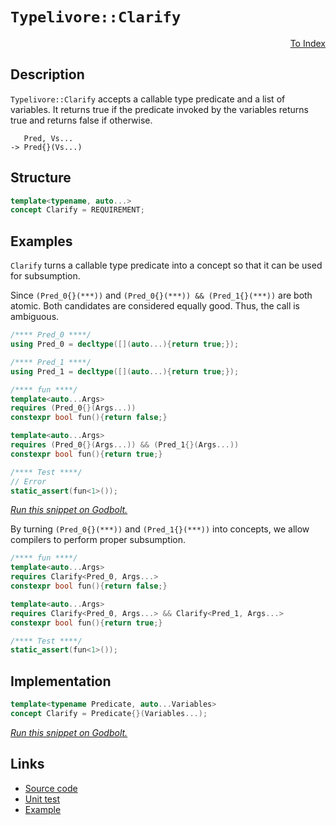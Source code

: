 <!-- Copyright 2024 Feng Mofan
SPDX-License-Identifier: Apache-2.0 -->

# `Typelivore::Clarify`

<p style='text-align: right;'><a href="../../concepts.md#typelivore-clarify">To Index</a></p>

## Description

`Typelivore::Clarify` accepts a callable type predicate and a list of variables.
It returns true if the predicate invoked by the variables returns true and returns false if otherwise.

<pre><code>   Pred, Vs...
-> Pred{}(Vs...)</code></pre>

## Structure

```C++
template<typename, auto...>
concept Clarify = REQUIREMENT;
```

## Examples

`Clarify` turns a callable type predicate into a concept so that it can be used for subsumption.

Since `(Pred_0{}(***))` and `(Pred_0{}(***)) && (Pred_1{}(***))` are both atomic.
Both candidates are considered equally good.
Thus, the call is ambiguous.

```C++
/**** Pred_0 ****/
using Pred_0 = decltype([](auto...){return true;});

/**** Pred_1 ****/
using Pred_1 = decltype([](auto...){return true;});

/**** fun ****/
template<auto...Args>
requires (Pred_0{}(Args...))
constexpr bool fun(){return false;}

template<auto...Args>
requires (Pred_0{}(Args...)) && (Pred_1{}(Args...))
constexpr bool fun(){return true;}

/**** Test ****/
// Error
static_assert(fun<1>());
```

[*Run this snippet on Godbolt.*](https://godbolt.org/#z:OYLghAFBqd5QCxAYwPYBMCmBRdBLAF1QCcAaPECAMzwBtMA7AQwFtMQByARg9KtQYEAysib0QXACx8BBAKoBnTAAUAHpwAMvAFYTStJg1DIApACYAQuYukl9ZATwDKjdAGFUtAK4sGIMwCspK4AMngMmAByPgBGmMQSABykAA6oCoRODB7evv5BaRmOAmER0SxxCVzJdpgOWUIETMQEOT5%2BgbaY9sUMjc0EpVGx8Um2TS1teZ0KE4PhwxWj1QCUtqhexMjsHAD0AFSH%2BwDUysSY6AD6GsdH%2B7smGgCCXhlGp%2BdXNyYAzAAixywyFoBAAnilMBATAErAE/hAmF4iAA6VErEwAdgs5wImwYxwIxC8mF%2BVgxf3RPysz0eTwORw%2BF0uXFuRwez1e4WAjKuLN%2BAKBIPBkOhsPhiJRaMx2MwuOI%2BMJxNJmIpyppz3ph2OVC8%2BLu7KeBEwLBSBiNvzcEtQqORT2IwAUv2wtPOAEcvHhzgpjhAzkyNNKVRA7Q6bSt0c80AxZphVCliMcYqhPNrdRB0VicXjtWIlMrybTaUaTWaST9LUjraiQ46fs7nm6PV6fX6voHycH7QowytjuYAGwDlufZnt%2BE1nu0qMxuMJpMpnUMdPSrPyglEstkv6FjV3Y4AFUws1ZhwNu12x2wxGIJFpsyYjmQlyYCiULWouotXCd6cpFg4ay0JwAS8H4HBaKQqCcG41jWMcCgbFsmB9mYPw8KQBCaABawANYgAE/bIok/ZSAEGL9pIACcPzkah%2BicJIvAsBIGgaKQYEQVBHC8AoIBsZh4EAaQcCwDAiAgBsBApEi5CUGgJp0PEkSsDsqjEQAtBRxzAMgyDHFIyJmLwFyECQeDoHo/CCCIYjsFIMiCIoKjqIJpC6FwpAAO7EEwKScDwgHAaBWGQZwADySLSQQxyoFQxxqf2mmSNpun6ZIhk%2Bh4Cn0Am5hoSsvACVoawQEg8kpIpZAUBA5WVSAwBSGYfB0EaxC8RAMQhTE4TNKC/m8N1zDEKCYUxNodQCeh8lsIIYUMLQfWuVgMReMAlq0LQvHcLwWAsIYwDiEtnoTXgABuR4hbGdRIjs6HhEaQGubQeAxD5w0eFgIWEngzHbaQ53EEmSh/Ma%2B3PUYWFrFQBgOgAangmCeWFEJgehVnCKI4j2ejTlqCF7n6PtKCwZY%2BgvbxkBrKgKS9Ft6mzOg/KmJY1hmJxAPEOZF2U10PRZC4DDuJ47R6KECzlJUeiFJkAhTH4HnS70QwS8svMnQI/STMLeQebU9Qa3MysjFU4wDHLej3i0RtLFUawIZs2wSIFHAgexIVcfFGlaTpekGWYPq4KZuWoVwBUYZDawIJgTBYAk6akHhkg/Mi1EYpIGiSGYkj9qxBGUfRHCMaQzE/GYyI/P2GKJD8iQBAEXA0ZRyQcbwXE8Xx4eCSVYmlRJkUydVtU5cpbCcAlSXHMC%2B36ZRyJcMiEEmUQnMWR56M2Vj0g40oeOuboTXeb5/XO67LehRwEVSUiMVxePWlT%2B8XCz/PNwQFlFU5Shpdh0VQm90P8RZI1VQNlUYD8GqUS4GxGgIJ4jtU6q5QavV%2BqkCQcNUa40HAoOmowAgc0FohWWqtdam0UG7TBjsCC%2BBzj1HOltReqhrpGhQfdboIVnqvV6h9ShhVOa/XQgDIGmAQZ7SMODUAXc%2BAwwUPDRGyNGAoPXpjOyW9ZC4xchBfehMIbMysKTDhFN47U1ppwemBBGb/F0azdm8QV7c3jnrXoAsha5HlsEQW1tJYK3SDLbI2s3GKyyJ41WjiGhzHNrrbo6s%2BiG3FsbC24T/EJIGME226wHZ2RPsFVyHs77JXATPOeC8A74GXl/UOhUI6kCjjHUY8c8JQLYo9IuJcAjIiogESiZgulmH7IkBuFE3Y5M4O3fikNhI9yQJJKKQCAHEBHjsZoLAtIsAUKdPSp0n7IlLLMYypSzKrwchjWyEhVGOR3honQIAfheR8n5baWShmcXCv3aKsV4orLWRsrZOzopvxAR/eIX8fg/3Gf/AFlVZkQpyiAdZKQUiXE2ZRS4vzLiqEGTA1q8Cuo9WGigtBI0xoTWwSAmaeD5qLSoZgFaa0xCkL%2BuQsRPDSDUJOnQy6jDkA3RYYINhT0XpvVBNwr6fCUGCPSMI0GYiuTjOhkwOGCMkYo0UbIDeKijnqPxtc7RxgSY2AMfAKmNMshbV2AzYmLNLBs1bhzLmhi7ZRP1n4CArgInuPQKkqWPjehusCSUOJNsLaOt6JrVoSTIl8wNikgNXjTZa1cckq2Mblh20Qo7UOBdT7u04B85Kqz1nHCRdsh8R4/mBzKXlCpndiqR2jrHSgzsWnXLLgM1CZh23VA0P2TpTzW4jNsB3X%2B4YE4gCTnPGuARM4/ACF21C5EC4/Gyc87i1bsIFyMr28%2BlSu5rABhkZwkggA%3D%3D%3D)

By turning `(Pred_0{}(***))` and `(Pred_1{}(***))` into concepts, we allow compilers to perform proper subsumption.

```C++
/**** fun ****/
template<auto...Args>
requires Clarify<Pred_0, Args...>
constexpr bool fun(){return false;}

template<auto...Args>
requires Clarify<Pred_0, Args...> && Clarify<Pred_1, Args...>
constexpr bool fun(){return true;}

/**** Test ****/
static_assert(fun<1>());
```

## Implementation

```C++
template<typename Predicate, auto...Variables>
concept Clarify = Predicate{}(Variables...);
```

[*Run this snippet on Godbolt.*](https://godbolt.org/#z:OYLghAFBqd5QCxAYwPYBMCmBRdBLAF1QCcAaPECAMzwBtMA7AQwFtMQByARg9KtQYEAysib0QXACx8BBAKoBnTAAUAHpwAMvAFYTStJg1DIApACYAQuYukl9ZATwDKjdAGFUtAK4sGIMwCspK4AMngMmAByPgBGmMT%2BABykAA6oCoRODB7evv5BaRmOAmER0SxxCWbJdpgOWUIETMQEOT5%2BgbaY9sUMjc0EpVGx8Um2TS1teZ0KE4PhwxWj1QCUtqhexMjsHAD0AFSHR8cnp0e7JhoAggdHANQAkiwp9GyCTL13xxfXt2f/Zx%2BV0uVwImGeBjBJgAzG4CABPFKMViYO7KYiYfCiMGkO5MLxEAB0xIAas08EwYvQFDDsCC0AxtikCHc3AZiHgqPC7jCACJojFYj6YEwAdisot5EDJHMp1OJhJWMKs1xBfwB5zVxzuABVMLMFF9Nb8NScgVr7ujMQB9DRGw5ArwZIwCm12vl3LDIWgIpEQEwBKwBKX4onEpXijEETYMO4EYheEXQiW8pXJkEWw6u9DWrj2/aO53AbO5nnQ/len2IzD%2BwMBkME1AKiMWKMxuMJpMptMq4Em%2B5ULyx74gsEQ4UwtyhpvEq7EYA06F064YgCOXjwGMNbPJXMnVpzGlxc4XCtp9IEs0wqhSxDuMVQnjug4YEBbbeIsaoYiUyrFvIza4xxeCdYWnBUT0XZc50wddN31Vl2U5eF90FW1j3nBQzyXHkzAANnMPDEN3FDYQPXMMNPYlz2uBkrxvO8HyfF83zFVtMGjT8O0TP9JUAm5tT1WZ8yBWYPjwZBrSYBQlBaagh0nLhaTfHsODWWhOACXg/A4LRSFQTg3Gsaw7gUDYtlRcxoR4UgCE0NS1gAaxAAI8MJRI8KkAJRTwyQAE5oR8sxoX0ThJF4FgJA0I8dL0gyOF4BQQCPOzdLU0g4FgGBEBADYCBSAlyEoNBnjoeJIhRThVA8gBaXy7mAZBkDuKRCTMXhMUIEg8HQPR%2BEEEQxHYKQZEERQVHUNLSF0LhSAAd2IJgUk4Hh1M07T7P0zgAHkCQKllUCoO5qrwurJAapqWskNq7ggDxSvoO8rK4FZeFSrQ1ggJASpSMqyAoCAfr%2BkBgCkMw%2BDoMFiCSiAYk2mJwmaeEVt4BHmGIeFtpibQ6lSmySreAhtoYWhkamrAYi8YAp1oWgku4XgsBYQxgHEcn4PqAA3fVNuvOoCR2GzwjBDSptoPAYkWjGPCwTb4zwSKGdIbniAfJReXBFnxaMey1ioAwFxJPBMDm7akR0mz%2BuEURxBGq3xrUTaZv0FmUGMyx9AlpLIDWVBmSyematmdA%2BVMSxrDMOKVY5LBvbfLoeiyFwGHcTx2j0UIFnKSo9EKTIBCmPxZrz3ohmz0ZZtqeoBH6SY07ySvulxho5jLkYEkruZC70MSWjbpYO7WMzNm2CQ1o4LTSFi3h4uO2r6sa5rWrMW7cC6p7gpet7dbWBBMCYLAEnj5zJGhQkAtFSQNEkMxJDw6LXL80KOHC0hIuhMxCWhPDRUSaFEgCAELggU/LJGnltBKthkq2V1hlbKX1cp7UKgDIGj0KpsCqvPc63oWYtT8oSLghI9KdSIDHPqshBq22kPbJQjspq6HBgtJaKNx6T3AfFXa%2BUCR3EOnPU69UcEui4Pgwhdo7qoAevEXCH9XowLSp9b6EjfqPSKoDJRwNBGgz8lwI8NAfTxBhnDKaaMkYo1ICYjGWMcYODMQTRgRMSZkz0hTKmNM6ZmKZlrHYziOaOG5vTYhqh%2BZgjMcLbom1xaSyRjLbxb0OSKxsirNWmANbMyMNrUA8i%2BAGwUEbE2ZtGBmKtpQ4a1DZAO0mnpBhLsdZhysB7SJcdfb%2B0vJwIOBAQ7ljqRHKO8QY48x9gnZuzgICuG7rNTOZR2653SPnbI9ci6pFmaXLO0zG6Jxrl3BZPcm7Vz6K3VZA8e5bNyIs3u8wplHJeusEew1WEbSmrPE6Z07iaLwQQohq98CkOkVvORH1d770PpQJyUUjyi1fu/AIhJ/IBD8mYeF%2BFEjAN8lPTa8VErQPeulTKOU8r7VUag8qlUODNBYPVFgChObNU5sIwkkJ9QEA6t87qvVZrFJtqU0a8haGVJ0CAEKTDloM3uWix5O0kEHSOqoClVKaV0oZcJcRkiN7QmhLI7FCiUDqJUSgnVoxqUpBSNaWlflrSKoINaGV1DIYGMoEYvSFiyY2SdVY3GtiJGE2JqTTaLjqZiHcUrTx6TYmkHwBiLmPMpp82QALUJghwliwllLeEMS5bxLMUk9IKTNbpPCJkj62SmCG2Nqbc2RSKGcokGUsavKnYCpqcYd2NhGnwGab0emuxg5u3DpYSOM9o49QGfHKuvRk6p1ORnFO/cc7F2WVkcZSyihZBnRXIZeza6tG2es4Z%2ByBiro7uMAYi7zkHrHjciy57RZsPRZwY6srqV3FNfS4USq14/OehqnepA94H1GPHCFEUBWfxRcFMw4GuCJA0HhOFYq4qcExSlb9J8z7AIATfaEARoPBR8s/aEDz4OQM1ePdqcGZ4If%2BQ5ZWBik6SCAA%3D%3D)

## Links

- [Source code](../../../../conceptrodon/typelivore/concepts/clarify.hpp)
- [Unit test](../../../../tests/unit/concepts/typelivore/clarify.test.hpp)
- [Example](../../../code/facilities/concepts/typelivore/clarify/implementation.hpp)
